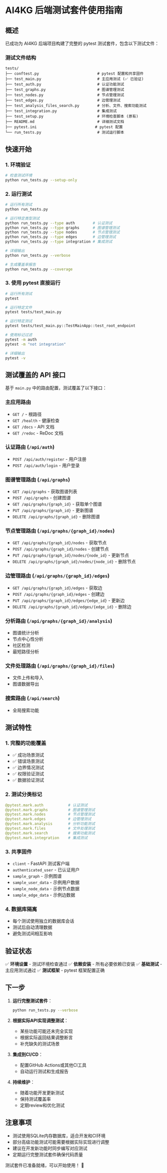 # AI4KG 后端测试套件使用指南

## 概述

已成功为 AI4KG 后端项目构建了完整的 pytest 测试套件，包含以下测试文件：

### 测试文件结构
```
tests/
├── conftest.py                          # pytest 配置和共享固件
├── test_main.py                         # 主应用测试 (✅ 已验证)
├── test_auth.py                         # 认证功能测试
├── test_graphs.py                       # 图谱管理测试  
├── test_nodes.py                        # 节点管理测试
├── test_edges.py                        # 边管理测试
├── test_analysis_files_search.py        # 分析、文件、搜索功能测试
├── test_integration.py                  # 集成测试
├── test_setup.py                        # 环境检查脚本 (原有)
├── README.md                            # 详细测试文档
├── pytest.ini                          # pytest 配置
└── run_tests.py                         # 测试运行脚本
```

## 快速开始

### 1. 环境验证
```bash
# 检查测试环境
python run_tests.py --setup-only
```

### 2. 运行测试

```bash
# 运行所有测试
python run_tests.py

# 运行特定类型测试
python run_tests.py --type auth        # 认证测试
python run_tests.py --type graphs      # 图谱管理测试
python run_tests.py --type nodes       # 节点管理测试
python run_tests.py --type edges       # 边管理测试
python run_tests.py --type integration # 集成测试

# 详细输出
python run_tests.py --verbose

# 生成覆盖率报告
python run_tests.py --coverage
```

### 3. 使用 pytest 直接运行

```bash
# 运行所有测试
pytest

# 运行特定文件
pytest tests/test_main.py

# 运行特定测试
pytest tests/test_main.py::TestMainApp::test_root_endpoint

# 使用标记过滤
pytest -m auth
pytest -m "not integration"

# 详细输出
pytest -v
```

## 测试覆盖的 API 接口

基于 `main.py` 中的路由配置，测试覆盖了以下接口：

### 主应用路由
- `GET /` - 根路径
- `GET /health` - 健康检查
- `GET /docs` - API 文档
- `GET /redoc` - ReDoc 文档

### 认证路由 (`/api/auth`)
- `POST /api/auth/register` - 用户注册
- `POST /api/auth/login` - 用户登录

### 图谱管理路由 (`/api/graphs`)
- `GET /api/graphs` - 获取图谱列表
- `POST /api/graphs` - 创建图谱
- `GET /api/graphs/{graph_id}` - 获取单个图谱
- `PUT /api/graphs/{graph_id}` - 更新图谱
- `DELETE /api/graphs/{graph_id}` - 删除图谱

### 节点管理路由 (`/api/graphs/{graph_id}/nodes`)
- `GET /api/graphs/{graph_id}/nodes` - 获取节点
- `POST /api/graphs/{graph_id}/nodes` - 创建节点
- `PUT /api/graphs/{graph_id}/nodes/{node_id}` - 更新节点
- `DELETE /api/graphs/{graph_id}/nodes/{node_id}` - 删除节点

### 边管理路由 (`/api/graphs/{graph_id}/edges`)
- `GET /api/graphs/{graph_id}/edges` - 获取边
- `POST /api/graphs/{graph_id}/edges` - 创建边
- `PUT /api/graphs/{graph_id}/edges/{edge_id}` - 更新边
- `DELETE /api/graphs/{graph_id}/edges/{edge_id}` - 删除边

### 分析路由 (`/api/graphs/{graph_id}/analysis`)
- 图谱统计分析
- 节点中心性分析
- 社区检测
- 最短路径分析

### 文件处理路由 (`/api/graphs/{graph_id}/files`)
- 文件上传和导入
- 图谱数据导出

### 搜索路由 (`/api/search`)
- 全局搜索功能

## 测试特性

### 1. 完整的功能覆盖
- ✅ 成功场景测试
- ✅ 错误场景测试
- ✅ 边界情况测试
- ✅ 权限验证测试
- ✅ 数据验证测试

### 2. 测试分类标记
```python
@pytest.mark.auth           # 认证测试
@pytest.mark.graphs         # 图谱管理测试
@pytest.mark.nodes          # 节点管理测试
@pytest.mark.edges          # 边管理测试
@pytest.mark.analysis       # 分析功能测试
@pytest.mark.files          # 文件处理测试
@pytest.mark.search         # 搜索功能测试
@pytest.mark.integration    # 集成测试
```

### 3. 共享固件
- `client` - FastAPI 测试客户端
- `authenticated_user` - 已认证用户
- `sample_graph` - 示例图谱
- `sample_user_data` - 示例用户数据
- `sample_node_data` - 示例节点数据
- `sample_edge_data` - 示例边数据

### 4. 数据库隔离
- 每个测试使用独立的数据库会话
- 测试后自动清理数据
- 避免测试间相互影响

## 验证状态

✅ **环境设置** - 测试环境检查通过
✅ **依赖安装** - 所有必要依赖已安装
✅ **基础测试** - 主应用测试通过
✅ **测试框架** - pytest 框架配置正确

## 下一步

1. **运行完整测试套件**：
   ```bash
   python run_tests.py --verbose
   ```

2. **根据实际API实现调整测试**：
   - 某些功能可能还未完全实现
   - 根据实际返回结果调整断言
   - 补充缺失的测试场景

3. **集成到CI/CD**：
   - 配置GitHub Actions或其他CI工具
   - 自动运行测试和生成报告

4. **持续维护**：
   - 随着功能开发更新测试
   - 保持测试覆盖率
   - 定期review和优化测试

## 注意事项

- 测试使用SQLite内存数据库，适合开发和CI环境
- 部分高级功能测试可能需要根据实际实现进行调整
- 建议在开发新功能时同步编写对应测试
- 定期运行完整测试套件确保代码质量

测试套件已准备就绪，可以开始使用！ 🚀
